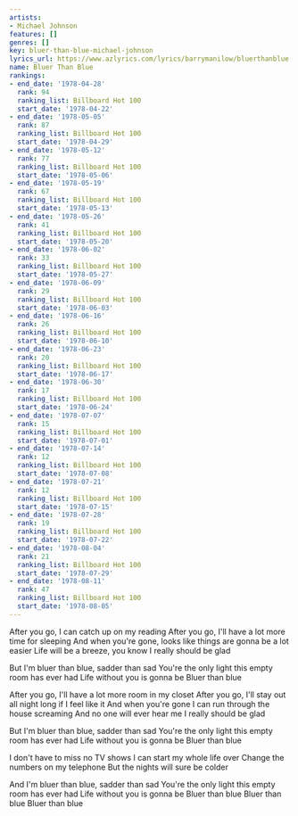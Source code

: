 ```yaml
---
artists:
- Michael Johnson
features: []
genres: []
key: bluer-than-blue-michael-johnson
lyrics_url: https://www.azlyrics.com/lyrics/barrymanilow/bluerthanblue.html
name: Bluer Than Blue
rankings:
- end_date: '1978-04-28'
  rank: 94
  ranking_list: Billboard Hot 100
  start_date: '1978-04-22'
- end_date: '1978-05-05'
  rank: 87
  ranking_list: Billboard Hot 100
  start_date: '1978-04-29'
- end_date: '1978-05-12'
  rank: 77
  ranking_list: Billboard Hot 100
  start_date: '1978-05-06'
- end_date: '1978-05-19'
  rank: 67
  ranking_list: Billboard Hot 100
  start_date: '1978-05-13'
- end_date: '1978-05-26'
  rank: 41
  ranking_list: Billboard Hot 100
  start_date: '1978-05-20'
- end_date: '1978-06-02'
  rank: 33
  ranking_list: Billboard Hot 100
  start_date: '1978-05-27'
- end_date: '1978-06-09'
  rank: 29
  ranking_list: Billboard Hot 100
  start_date: '1978-06-03'
- end_date: '1978-06-16'
  rank: 26
  ranking_list: Billboard Hot 100
  start_date: '1978-06-10'
- end_date: '1978-06-23'
  rank: 20
  ranking_list: Billboard Hot 100
  start_date: '1978-06-17'
- end_date: '1978-06-30'
  rank: 17
  ranking_list: Billboard Hot 100
  start_date: '1978-06-24'
- end_date: '1978-07-07'
  rank: 15
  ranking_list: Billboard Hot 100
  start_date: '1978-07-01'
- end_date: '1978-07-14'
  rank: 12
  ranking_list: Billboard Hot 100
  start_date: '1978-07-08'
- end_date: '1978-07-21'
  rank: 12
  ranking_list: Billboard Hot 100
  start_date: '1978-07-15'
- end_date: '1978-07-28'
  rank: 19
  ranking_list: Billboard Hot 100
  start_date: '1978-07-22'
- end_date: '1978-08-04'
  rank: 21
  ranking_list: Billboard Hot 100
  start_date: '1978-07-29'
- end_date: '1978-08-11'
  rank: 47
  ranking_list: Billboard Hot 100
  start_date: '1978-08-05'
---
```


After you go, I can catch up on my reading
After you go, I'll have a lot more time for sleeping
And when you're gone, looks like things are gonna be a lot easier
Life will be a breeze, you know
I really should be glad

But I'm bluer than blue, sadder than sad
You're the only light this empty room has ever had
Life without you is gonna be
Bluer than blue

After you go, I'll have a lot more room in my closet
After you go, I'll stay out all night long if I feel like it
And when you're gone I can run through the house screaming
And no one will ever hear me
I really should be glad

But I'm bluer than blue, sadder than sad
You're the only light this empty room has ever had
Life without you is gonna be
Bluer than blue

I don't have to miss no TV shows
I can start my whole life over
Change the numbers on my telephone
But the nights will sure be colder

And I'm bluer than blue, sadder than sad
You're the only light this empty room has ever had
Life without you is gonna be
Bluer than blue
Bluer than blue
Bluer than blue



